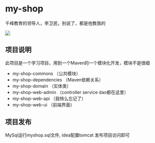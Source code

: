 # my-shop
千峰教育的领导人，李卫民，别说了，都是他教我的

![](https://avatars3.githubusercontent.com/u/24977386?s=200&v=4)
## 项目说明
此项目是一个学习项目，用到一个Maven的一个模块化开发，模块不是很细
* my-shop-commons （公共模块）
* my-shop-dependencies （Maven依赖关系）
* my-shop-domain （实体类）
* my-shop-web-admin （controller service dao都在这里）
* my-shop-web-api （我特么忘记了）
* my-shop-web-ui （前端界面）
## 项目发布
MySql运行myshop.sql文件,
idea配置tomcat 发布项目访问即可



